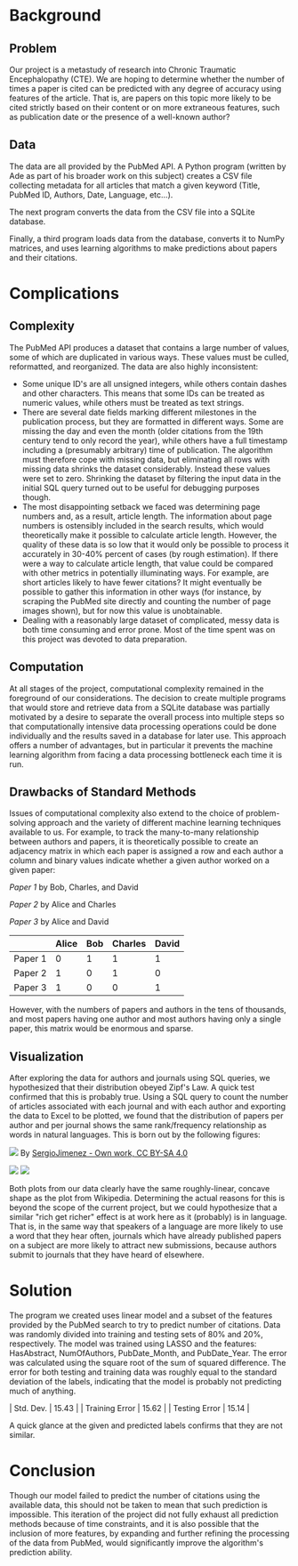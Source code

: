 # Background

## Problem

Our project is a metastudy of research into Chronic Traumatic Encephalopathy (CTE). We are hoping to determine whether the number of times a paper is cited can be predicted with any degree of accuracy using features of the article.
That is, are papers on this topic more likely to be cited strictly based on their content or on more extraneous features, such as publication date or the presence of a well-known author?

## Data

The data are all provided by the PubMed API.
A Python program (written by Ade as part of his broader work on this subject) creates a CSV file collecting metadata for all articles that match a given keyword (Title, PubMed ID, Authors, Date, Language, etc...).

The next program converts the data from the CSV file into a SQLite database.

Finally, a third program loads data from the database, converts it to NumPy matrices, and uses learning algorithms to make predictions about papers and their citations.

# Complications

## Complexity

The PubMed API produces a dataset that contains a large number of values, some of which are duplicated in various ways. These values must be culled, reformatted, and reorganized.
The data are also highly inconsistent:
* Some unique ID's are all unsigned integers, while others contain dashes and other characters. This means that some IDs can be treated as numeric values, while others must be treated as text strings.
* There are several date fields marking different milestones in the publication process, but they are formatted in different ways. Some are missing the day and even the month (older citations from the 19th century tend to only record the year), while others have a full timestamp including a (presumably arbitrary) time of publication.
The algorithm must therefore cope with missing data, but eliminating all rows with missing data shrinks the dataset considerably. Instead these values were set to zero. Shrinking the dataset by filtering the input data in the initial SQL query turned out to be useful for debugging purposes though.
* The most disappointing setback we faced was determining page numbers and, as a result, article length. The information about page numbers is ostensibly included in the search results, which would theoretically make it possible to calculate article length. However, the quality of these data is so low that it would only be possible to process it accurately in 30-40% percent of cases (by rough estimation). If there were a way to calculate article length, that value could be compared with other metrics in potentially illuminating ways. For example, are short articles likely to have fewer citations? It might eventually be possible to gather this information in other ways (for instance, by scraping the PubMed site directly and counting the number of page images shown), but for now this value is unobtainable.
* Dealing with a reasonably large dataset of complicated, messy data is both time consuming and error prone. Most of the time spent was on this project was devoted to data preparation.

## Computation

At all stages of the project, computational complexity remained in the foreground of our considerations. The decision to create multiple programs that would store and retrieve data from a SQLite database was partially motivated by a desire to separate the overall process into multiple steps so that computationally intensive data processing operations could be done individually and the results saved in a database for later use. This approach offers a number of advantages, but in particular it prevents the machine learning algorithm from facing a data processing bottleneck each time it is run.

## Drawbacks of Standard Methods

Issues of computational complexity also extend to the choice of problem-solving approach and the variety of different machine learning techniques available to us.
For example, to track the many-to-many relationship between authors and papers, it is theoretically possible to create an adjacency matrix in which each paper is assigned a row and each author a column and binary values indicate whether a given author worked on a given paper:

*Paper 1* by Bob, Charles, and David

*Paper 2* by Alice and Charles

*Paper 3* by Alice and David

|         	| Alice 	| Bob 	| Charles 	| David 	|
|---------	|-------	|-----	|---------	|-------	|
| Paper 1 	| 0     	| 1   	| 1       	| 1     	|
| Paper 2 	| 1     	| 0   	| 1       	| 0     	|
| Paper 3 	| 1     	| 0   	| 0       	| 1     	|

However, with the numbers of papers and authors in the tens of thousands, and most papers having one author and most authors having only a single paper, this matrix would be enormous and sparse.

## Visualization

After exploring the data for authors and journals using SQL queries, we hypothesized that their distribution obeyed Zipf's Law. A quick test confirmed that this is probably true. Using a SQL query to count the number of articles associated with each journal and with each author and exporting the data to Excel to be plotted, we found that the distribution of papers per author and per journal shows the same rank/frequency relationship as words in natural languages. This is born out by the following figures:

![](Zipf_30wiki_en_labels.png)
By [SergioJimenez - Own work, CC BY-SA 4.0](https://commons.wikimedia.org/w/index.php?curid=45516736)

![](Zipfian_Authors.png)
![](Zipfian_Journals.png)

Both plots from our data clearly have the same roughly-linear, concave shape as the plot from Wikipedia. Determining the actual reasons for this is beyond the scope of the current project, but we could hypothesize that a similar "rich get richer" effect is at work here as it (probably) is in language. That is, in the same way that speakers of a language are more likely to use a word that they hear often, journals which have already published papers on a subject are more likely to attract new submissions, because authors submit to journals that they have heard of elsewhere.

# Solution

The program we created uses linear model and a subset of the features provided by the PubMed search to try to predict number of citations. Data was randomly divided into training and testing sets of 80% and 20%, respectively. The model was trained using LASSO and the features: HasAbstract, NumOfAuthors, PubDate_Month, and PubDate_Year. The error was calculated using the square root of the sum of squared difference.
The error for both testing and training data was roughly equal to the standard deviation of the labels, indicating that the model is probably not predicting much of anything.

| Std. Dev.      | 15.43 |
| Training Error | 15.62 |
| Testing Error  | 15.14 |

A quick glance at the given and predicted labels confirms that they are not similar.

# Conclusion

Though our model failed to predict the number of citations using the available data, this should not be taken to mean that such prediction is impossible. This iteration of the project did not fully exhaust all prediction methods because of time constraints, and it is also possible that the inclusion of more features, by expanding and further refining the processing of the data from PubMed, would significantly improve the algorithm's prediction ability.







